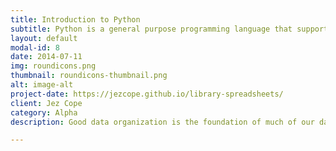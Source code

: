 ```yaml
---
title: Introduction to Python
subtitle: Python is a general purpose programming language that supports rapid development of scripts and applications.
layout: default
modal-id: 8
date: 2014-07-11
img: roundicons.png
thumbnail: roundicons-thumbnail.png
alt: image-alt
project-date: https://jezcope.github.io/library-spreadsheets/
client: Jez Cope
category: Alpha
description: Good data organization is the foundation of much of our day-to-day work in libraries. Most librarians have data or do data entry in spreadsheets.

---
```

